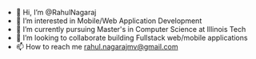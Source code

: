 - 👋 Hi, I’m @RahulNagaraj
- 👀 I’m interested in Mobile/Web Application Development
- 🌱 I’m currently pursuing Master's in Computer Science at Illinois Tech
- 💞️ I’m looking to collaborate building Fullstack web/mobile applications
- 📫 How to reach me rahul.nagarajmv@gmail.com

<!---
RahulNagaraj/RahulNagaraj is a ✨ special ✨ repository because its `README.md` (this file) appears on your GitHub profile.
You can click the Preview link to take a look at your changes.
--->
